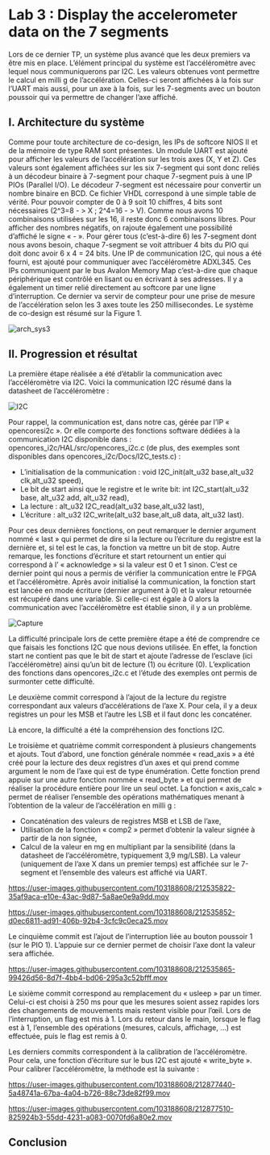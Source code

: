 <h1>Lab 3 : Display the accelerometer data on the 7 segments</h1>

Lors de ce dernier TP, un système plus avancé que les deux premiers va être mis en place. L’élément principal du système est l’accéléromètre avec lequel nous communiquerons par I2C. Les valeurs obtenues vont permettre le calcul en milli g de l’accélération. Celles-ci seront affichées à la fois sur l’UART mais aussi, pour un axe à la fois, sur les 7-segments avec un bouton poussoir qui va permettre de changer l’axe affiché. 


<h2>I.	Architecture du système</h2>

Comme pour toute architecture de co-design, les IPs de softcore NIOS II et de la mémoire de type RAM sont présentes. Un module UART est ajouté pour afficher les valeurs de l’accélération sur les trois axes (X, Y et Z). Ces valeurs sont également affichées sur les six 7-segment qui sont donc reliés à un décodeur binaire à 7-segment pour chaque 7-segment puis à une IP PIOs (Parallel I/O). Le décodeur 7-segment est nécessaire pour convertir un nombre binaire en BCD. Ce fichier VHDL correspond à une simple table de vérité. Pour pouvoir compter de 0 à 9 soit 10 chiffres, 4 bits sont nécessaires (2^3=8 - > X ; 2^4=16 - > V). Comme nous avons 10 combinaisons utilisées sur les 16, il reste donc 6 combinaisons libres. Pour afficher des nombres négatifs, on rajoute également une possibilité d’affiché le signe « - ».  Pour gérer tous (c’est-à-dire 6) les 7-segment dont nous avons besoin, chaque 7-segment se voit attribuer 4 bits du PIO qui doit donc avoir 6 x 4 = 24 bits. Une IP de communication I2C, qui nous a été fourni, est ajouté pour communiquer avec l’accéléromètre ADXL345. Ces IPs communiquent par le bus Avalon Memory Map c’est-à-dire que chaque périphérique est contrôlé en lisant ou en écrivant à ses adresses. Il y a également un timer relié directement au softcore par une ligne d’interruption. Ce dernier va servir de compteur pour une prise de mesure de l’accélération selon les 3 axes toute les 250 millisecondes. Le système de co-design est résumé sur la Figure 1.  

![arch_sys3](https://user-images.githubusercontent.com/103188608/212535648-385c2efc-a917-499e-991c-5a27e5c678ca.png)


<h2>II.	Progression et résultat</h2>

La première étape réalisée a été d’établir la communication avec l’accéléromètre via I2C. Voici la communication I2C résumé dans la datasheet de l’accéléromètre :

![I2C](https://user-images.githubusercontent.com/103188608/212663096-04248e05-f540-4c31-9b4a-56a53f6bc39d.png)

Pour rappel, la communication est, dans notre cas, gérée par l’IP « opencoresi2c ». Or elle comporte des fonctions software dédiées à la communication I2C disponible dans : opencores_i2c/HAL/src/opencores_i2c.c (de plus, des exemples sont disponibles dans opencores_i2c/Docs/I2C_tests.c) :
-	L’initialisation de la communication : void I2C_init(alt_u32 base,alt_u32 clk,alt_u32 speed),
-	Le bit de start ainsi que le registre et le write bit: int I2C_start(alt_u32 base, alt_u32 add, alt_u32 read),
-	La lecture : alt_u32 I2C_read(alt_u32 base,alt_u32 last),
-	L’écriture : alt_u32 I2C_write(alt_u32 base,alt_u8 data, alt_u32 last).

Pour ces deux dernières fonctions, on peut remarquer le dernier argument nommé « last » qui permet de dire si la lecture ou l’écriture du registre est la dernière et, si tel est le cas, la fonction va mettre un bit de stop. Autre remarque, les fonctions d’écriture et start retournent un entier qui correspond à l’ « acknowledge » si la valeur est 0 et 1 sinon. C’est ce dernier point qui nous a permis de vérifier la communication entre le FPGA et l’accéléromètre. Après avoir initialisé la communication, la fonction start est lancée en mode écriture (dernier argument à 0) et la valeur retournée est récupéré dans une variable. Si celle-ci est égale à 0 alors la communication avec l’accéléromètre est établie sinon, il y a un problème.

![Capture](https://user-images.githubusercontent.com/103188608/212713493-578d560d-42e6-46ab-b77e-30a30cb24dc1.PNG)

La difficulté principale lors de cette première étape a été de comprendre ce que faisais les fonctions I2C que nous devions utilisée. En effet, la fonction start ne contient pas que le bit de start et ajoute l’adresse de l’esclave (ici l’accéléromètre) ainsi qu’un bit de lecture (1) ou écriture (0). L’explication des fonctions dans opencores_i2c.c et l’étude des exemples ont permis de surmonter cette difficulté.


Le deuxième commit correspond à l’ajout de la lecture du registre correspondant aux valeurs d’accélérations de l’axe X. Pour cela, il y a deux registres un pour les MSB et l’autre les LSB et il faut donc les concaténer.

Là encore, la difficulté a été la compréhension des fonctions I2C.

Le troisième et quatrième commit correspondent à plusieurs changements et ajouts. Tout d’abord, une fonction générale nommée « read_axis » a été créé pour la lecture des deux registres d’un axes et qui prend comme argument le nom de l’axe qui est de type énumération. Cette fonction prend appuie sur une autre fonction nommée « read_byte » et qui permet de réaliser la procédure entière pour lire un seul octet. La fonction « axis_calc » permet de réaliser l’ensemble des opérations mathématiques menant à l’obtention de la valeur de l’accélération en milli g :
-	Concaténation des valeurs de registres MSB et LSB de l’axe,
-	Utilisation de la fonction « comp2 » permet d’obtenir la valeur signée à partir de la non signée,
-	Calcul de la valeur en mg en multipliant par la sensibilité (dans la datasheet de l’accéléromètre, typiquement 3,9 mg/LSB).
La valeur (uniquement de l’axe X dans un premier temps) est affichée sur le 7-segment et l’ensemble des valeurs est affiché via UART.

https://user-images.githubusercontent.com/103188608/212535822-35af9aca-e10e-43ac-9d87-5a8ae0e9a9dd.mov

https://user-images.githubusercontent.com/103188608/212535852-d0ec6811-ad91-406b-92b4-3cfc9c0eca25.mov

Le cinquième commit est l’ajout de l’interruption liée au bouton poussoir 1 (sur le PIO 1). L’appuie sur ce dernier permet de choisir l’axe dont la valeur sera affichée.

https://user-images.githubusercontent.com/103188608/212535865-99426d56-8d7f-4bb4-bd06-295a3c52bfff.mov

Le sixième commit correspond au remplacement du « usleep » par un timer. Celui-ci est choisi à 250 ms pour que les mesures soient assez rapides lors des changements de mouvements mais restent visible pour l’œil. Lors de l’interruption, un flag est mis à 1. Lors du retour dans le main, lorsque le flag est à 1, l’ensemble des opérations (mesures, calculs, affichage, …) est effectuée, puis le flag est remis à 0.

Les derniers commits correspondent à la calibration de l’accéléromètre. Pour cela, une fonction d’écriture sur le bus I2C est ajouté « write_byte ». Pour calibrer l’accéléromètre, la méthode est la suivante : 

https://user-images.githubusercontent.com/103188608/212877440-5a48741a-67ba-4a04-b726-88c73de82f99.mov

https://user-images.githubusercontent.com/103188608/212877510-825924b3-55dd-4231-a083-0070fd6a80e2.mov


<h2>Conclusion</h2>
